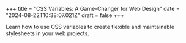 +++
title = "CSS Variables: A Game-Changer for Web Design"
date = "2024-08-22T10:38:07.021Z"
draft = false
+++

  Learn how to use CSS variables to create flexible and maintainable stylesheets in your web projects.
        